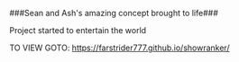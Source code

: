 ###Sean and Ash's amazing concept brought to life###

Project started to entertain the world

TO VIEW GOTO: https://farstrider777.github.io/showranker/
